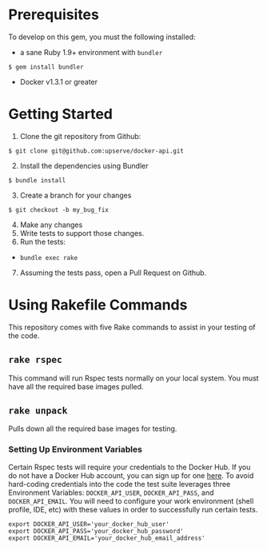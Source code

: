 # Prerequisites
To develop on this gem, you must the following installed:
* a sane Ruby 1.9+ environment with `bundler`
```shell
$ gem install bundler
```
* Docker v1.3.1 or greater



# Getting Started
1. Clone the git repository from Github:
```shell
$ git clone git@github.com:upserve/docker-api.git
```
2. Install the dependencies using Bundler
```shell
$ bundle install
```
3. Create a branch for your changes
```shell
$ git checkout -b my_bug_fix
```
4. Make any changes
5. Write tests to support those changes.
6. Run the tests:
  * `bundle exec rake`
7. Assuming the tests pass, open a Pull Request on Github.

# Using Rakefile Commands
This repository comes with five Rake commands to assist in your testing of the code.

## `rake rspec`
This command will run Rspec tests normally on your local system. You must have all the required base images pulled.

## `rake unpack`
Pulls down all the required base images for testing.

### Setting Up Environment Variables
Certain Rspec tests will require your credentials to the Docker Hub. If you do not have a Docker Hub account, you can sign up for one [here](https://hub.docker.com/account/signup/). To avoid hard-coding credentials into the code the test suite leverages three Environment Variables: `DOCKER_API_USER`, `DOCKER_API_PASS`, and `DOCKER_API_EMAIL`. You will need to configure your work environment (shell profile, IDE, etc) with these values in order to successfully run certain tests.

```shell
export DOCKER_API_USER='your_docker_hub_user'
export DOCKER_API_PASS='your_docker_hub_password'
export DOCKER_API_EMAIL='your_docker_hub_email_address'
```
